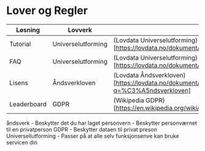 # Lover og Regler

|Løsning|Lovverk|URL|
|-------|-------|---|
|Tutorial|Universelutforming|(Lovdata Universelutforming)[https://lovdata.no/dokument/SF/forskrift/2013-06-21-732]|
|FAQ|Universelutforming|(Lovdata Universelutforming)[https://lovdata.no/dokument/SF/forskrift/2013-06-21-732]|
|Lisens|Åndsverkloven|(Lovdata Åndsverkloven)[https://lovdata.no/dokument/NL/lov/2018-06-15-40?q=%C3%A5ndsverkloven]|
|Leaderboard|GDPR|(Wikipedia GDPR)[https://en.wikipedia.org/wiki/General_Data_Protection_Regulation]|



åndsverk		    - Beskytter det du har laget
personvern 		    - Beskytter personværnet til en privatperson
GDPR			    - Beskytter dataen til privat preson
Universellutforming	- Passer på at alle selv funksjonsenve kan bruke servicen din